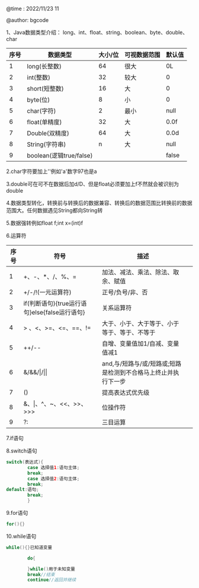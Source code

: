 @time  : 2022/11/23 11

@author: bgcode

1、Java数据类型介绍： long、int、float、string、boolean、byte、double、char

| 序号 | 数据类型                 | 大小/位 | 可视数据范围 | 默认值 |
| ---- | ------------------------ | ------- | ------------ | ------ |
| 1    | long(长整数)             | 64      | 很大         | 0L     |
| 2    | int(整数)                | 32      | 较大         | 0      |
| 3    | short(短整数)            | 16      | 大           | 0      |
| 4    | byte(位)                 | 8       | 小           | 0      |
| 5    | char(字符)               | 2       | 最小         | null   |
| 6    | float(单精度)            | 32      | 大           | 0.0f   |
| 7    | Double(双精度)           | 64      | 大           | 0.0d   |
| 8    | String(字符串)           | n       | 大           | null   |
| 9    | boolean(逻辑true/false) |         |              | false  |

2.char字符要加上''例如'a'数字97也是a

3.double可在可不在数据后加d/D、但是float必须要加上f不然就会被识别为double

4.数据类型转化，转换前与转换后的数据兼容、转换后的数据范围比转换前的数据范围大。任何数据遇见String都向String转

5.数据强转例如float f;int x=(int)f

6.运算符

| 序号 | 符号                                          | 描述                                                         |      |
| ---- | --------------------------------------------- | ------------------------------------------------------------ | ---- |
| 1    | +、-、*、/、%、=                              | 加法、减法、乘法、除法、取余、赋值                           |      |
| 2    | +/-/!(一元运算符)                             | 正号/负号/非、否                                             |      |
| 3    | if(判断语句){true运行语句}else{false运行语句} | 关系运算符                                                   |      |
| 4    | > 、<、>=、<=、==、!=                          | 大于、小于、大于等于、小于等于、等于、不等于                 |      |
| 5    | ++/--                                         | 自增、变量值加1/自减、变量值减1                              |      |
| 6    | &/&&/\|/\|\|                                  | and,与/短路与/或/短路或;短路是检测到不合格马上终止并执行下一步 |      |
| 7    | ()                                            | 提高表达式优先级                                             |      |
| 8    | &、\|、^、~、<<、>>、>>>                      | 位操作符                                                     |      |
| 9    | ?:                                            | 三目运算                                                     |      |

7.if语句

8.switch语句

```java
switch(表达式){
        case 选择值1:语句主体;
        break;
        case 选择值2:语句主体;
        break;
default:语句;
        break;
        }
```

9.for语句

```java
for(){}
```

10.while语句

```java
while(){}已知道变量

        do{

        }while()用于未知变量
        break//结束
        continue//返回并继续
```

